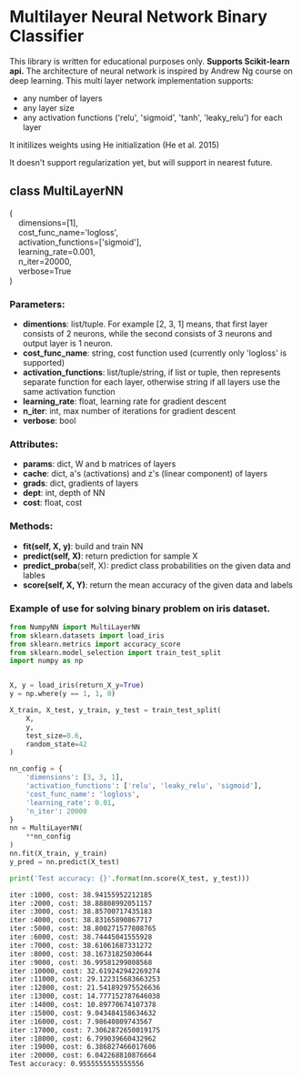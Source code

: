 # Multilayer Neural Network Binary Classifier

This library is written for educational purposes only.
**Supports Scikit-learn api.**
The architecture of neural network is inspired by Andrew Ng course on deep learning.
This multi layer network implementation supports:  
  * any number of layers  
  * any layer size  
  * any activation functions ('relu', 'sigmoid', 'tanh', 'leaky_relu') for each layer  

It initilizes weights using He initialization (He et al. 2015)  

It doesn't support regularization yet, but  will support in nearest future. 
## class MultiLayerNN 
(  
&nbsp;&nbsp;&nbsp;&nbsp;dimensions=[1],  
&nbsp;&nbsp;&nbsp;&nbsp;cost_func_name='logloss',  
&nbsp;&nbsp;&nbsp;&nbsp;activation_functions=['sigmoid'],  
&nbsp;&nbsp;&nbsp;&nbsp;learning_rate=0.001,  
&nbsp;&nbsp;&nbsp;&nbsp;n_iter=20000,  
&nbsp;&nbsp;&nbsp;&nbsp;verbose=True   
)  
 

### Parameters:
  * **dimentions**: list/tuple. For example [2, 3, 1] means, that first
  layer consists of 2 neurons, while the second consists of 3 neurons and output layer is 1 neuron.
  * **cost_func_name**: string, cost function used (currently only 'logloss' is supported)
  * **activation_functions**: list/tuple/string, if list or tuple, then represents separate function for each layer, otherwise string 
  if all layers use the same activation function
  * **learning_rate**: float, learning rate for gradient descent
  * **n_iter**: int, max number of iterations for gradient descent
  * **verbose**: bool

### Attributes:
  * **params**: dict, W and b matrices of layers
  * **cache**: dict, a's (activations) and z's (linear component) of layers
  * **grads**: dict, gradients of layers
  * **dept**: int, depth of NN
  * **cost**: float, cost 

### Methods:
  * **fit(self, X, y)**: build and train NN
  * **predict(self, X)**: return prediction for sample X
  * **predict_proba**(self, X): predict class probabilities on the given data and lables
  * **score(self, X, Y)**: return the mean accuracy of the given data and labels

### Example of use for solving binary problem on iris dataset.  

```python
from NumpyNN import MultiLayerNN
from sklearn.datasets import load_iris
from sklearn.metrics import accuracy_score
from sklearn.model_selection import train_test_split
import numpy as np


X, y = load_iris(return_X_y=True)
y = np.where(y == 1, 1, 0)

X_train, X_test, y_train, y_test = train_test_split(
    X,
    y,
    test_size=0.6,
    random_state=42
)

nn_config = {
    'dimensions': [3, 3, 1],
    'activation_functions': ['relu', 'leaky_relu', 'sigmoid'],
    'cost_func_name': 'logloss',
    'learning_rate': 0.01,
    'n_iter': 20000
}
nn = MultiLayerNN(
    **nn_config
)
nn.fit(X_train, y_train)
y_pred = nn.predict(X_test)

print('Test accuracy: {}'.format(nn.score(X_test, y_test)))
```
```bash
iter :1000, cost: 38.94155952212185
iter :2000, cost: 38.88808992051157
iter :3000, cost: 38.85700717435183
iter :4000, cost: 38.83165890867717
iter :5000, cost: 38.800271577808765
iter :6000, cost: 38.74445041555928
iter :7000, cost: 38.61061687331272
iter :8000, cost: 38.16731825030644
iter :9000, cost: 36.99581299808568
iter :10000, cost: 32.619242942269274
iter :11000, cost: 29.122315683663253
iter :12000, cost: 21.541892975526636
iter :13000, cost: 14.777152787646038
iter :14000, cost: 10.89770674107378
iter :15000, cost: 9.043484158634632
iter :16000, cost: 7.98640809743567
iter :17000, cost: 7.3062872650019175
iter :18000, cost: 6.799039660432962
iter :19000, cost: 6.386827466017606
iter :20000, cost: 6.042268810876664
Test accuracy: 0.9555555555555556
```
